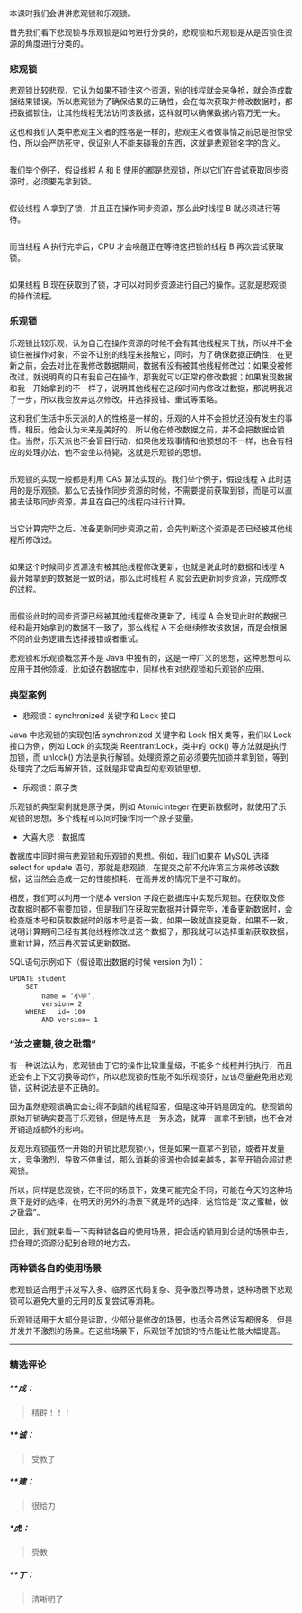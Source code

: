 <p>本课时我们会讲讲悲观锁和乐观锁。</p>
<p>首先我们看下悲观锁与乐观锁是如何进行分类的，悲观锁和乐观锁是从是否锁住资源的角度进行分类的。</p>
<h3>悲观锁</h3>
<p>悲观锁比较悲观，它认为如果不锁住这个资源，别的线程就会来争抢，就会造成数据结果错误，所以悲观锁为了确保结果的正确性，会在每次获取并修改数据时，都把数据锁住，让其他线程无法访问该数据，这样就可以确保数据内容万无一失。</p>
<p>这也和我们人类中悲观主义者的性格是一样的，悲观主义者做事情之前总是担惊受怕，所以会严防死守，保证别人不能来碰我的东西，这就是悲观锁名字的含义。</p>
<p><img src="https://s0.lgstatic.com/i/image3/M01/59/A9/CgpOIF38fTSAPhRdAABUFKF4IW4912.png" alt=""></p>
<p>我们举个例子，假设线程 A 和 B 使用的都是悲观锁，所以它们在尝试获取同步资源时，必须要先拿到锁。</p>
<p><img src="https://s0.lgstatic.com/i/image3/M01/59/A9/Cgq2xl38fTSAE0T3AABXxHZ9Gus225.png" alt=""></p>
<p>假设线程 A&nbsp;拿到了锁，并且正在操作同步资源，那么此时线程 B 就必须进行等待。</p>
<p><img src="https://s0.lgstatic.com/i/image3/M01/59/A9/Cgq2xl38fTSALLQ8AABbKYnu-eg621.png" alt=""></p>
<p>而当线程 A 执行完毕后，CPU 才会唤醒正在等待这把锁的线程 B 再次尝试获取锁。</p>
<p><img src="https://s0.lgstatic.com/i/image3/M01/59/A9/CgpOIF38fTSAPYuRAABkLHzXEVA431.png" alt=""></p>
<p>如果线程 B 现在获取到了锁，才可以对同步资源进行自己的操作。这就是悲观锁的操作流程。</p>
<h3>乐观锁</h3>
<p>乐观锁比较乐观，认为自己在操作资源的时候不会有其他线程来干扰，所以并不会锁住被操作对象，不会不让别的线程来接触它，同时，为了确保数据正确性，在更新之前，会去对比在我修改数据期间，数据有没有被其他线程修改过：如果没被修改过，就说明真的只有我自己在操作，那我就可以正常的修改数据；如果发现数据和我一开始拿到的不一样了，说明其他线程在这段时间内修改过数据，那说明我迟了一步，所以我会放弃这次修改，并选择报错、重试等策略。</p>
<p>这和我们生活中乐天派的人的性格是一样的，乐观的人并不会担忧还没有发生的事情，相反，他会认为未来是美好的，所以他在修改数据之前，并不会把数据给锁住。当然，乐天派也不会盲目行动，如果他发现事情和他预想的不一样，也会有相应的处理办法，他不会坐以待毙，这就是乐观锁的思想。</p>
<p><img src="https://s0.lgstatic.com/i/image3/M01/59/AA/Cgq2xl38fqeAFJ8QAABFSTPDdrc325.png" alt=""></p>
<p>乐观锁的实现一般都是利用 CAS 算法实现的。我们举个例子，假设线程 A 此时运用的是乐观锁。那么它去操作同步资源的时候，不需要提前获取到锁，而是可以直接去读取同步资源，并且在自己的线程内进行计算。</p>
<p><img src="https://s0.lgstatic.com/i/image3/M01/59/AA/CgpOIF38fqeAIE65AABSE0sY_RQ235.png" alt=""></p>
<p>当它计算完毕之后、准备更新同步资源之前，会先判断这个资源是否已经被其他线程所修改过。</p>
<p><img src="https://s0.lgstatic.com/i/image3/M01/59/AD/Cgq2xl38g46AE_bVAABmy6oWA2I750.png" alt=""></p>
<p>如果这个时候同步资源没有被其他线程修改更新，也就是说此时的数据和线程 A 最开始拿到的数据是一致的话，那么此时线程 A 就会去更新同步资源，完成修改的过程。</p>
<p><img src="https://s0.lgstatic.com/i/image3/M01/59/AA/Cgq2xl38fqeACYJNAACQDeJBU58075.png" alt=""></p>
<p>而假设此时的同步资源已经被其他线程修改更新了，线程 A 会发现此时的数据已经和最开始拿到的数据不一致了，那么线程 A 不会继续修改该数据，而是会根据不同的业务逻辑去选择报错或者重试。</p>
<p>悲观锁和乐观锁概念并不是 Java 中独有的，这是一种广义的思想，这种思想可以应用于其他领域，比如说在数据库中，同样也有对悲观锁和乐观锁的应用。</p>
<h3>典型案例</h3>
<ul>
<li>悲观锁：synchronized 关键字和 Lock 接口</li>
</ul>
<p>Java 中悲观锁的实现包括 synchronized 关键字和 Lock 相关类等，我们以 Lock 接口为例，例如 Lock 的实现类 ReentrantLock，类中的 lock() 等方法就是执行加锁，而 unlock() 方法是执行解锁。处理资源之前必须要先加锁并拿到锁，等到处理完了之后再解开锁，这就是非常典型的悲观锁思想。</p>
<ul>
<li>乐观锁：原子类</li>
</ul>
<p>乐观锁的典型案例就是原子类，例如 AtomicInteger 在更新数据时，就使用了乐观锁的思想，多个线程可以同时操作同一个原子变量。</p>
<ul>
<li>大喜大悲：数据库</li>
</ul>
<p>数据库中同时拥有悲观锁和乐观锁的思想。例如，我们如果在 MySQL 选择 select for update 语句，那就是悲观锁，在提交之前不允许第三方来修改该数据，这当然会造成一定的性能损耗，在高并发的情况下是不可取的。</p>
<p>相反，我们可以利用一个版本 version 字段在数据库中实现乐观锁。在获取及修改数据时都不需要加锁，但是我们在获取完数据并计算完毕，准备更新数据时，会检查版本号和获取数据时的版本号是否一致，如果一致就直接更新，如果不一致，说明计算期间已经有其他线程修改过这个数据了，那我就可以选择重新获取数据，重新计算，然后再次尝试更新数据。</p>
<p>SQL语句示例如下（假设取出数据的时候 version 为1）：</p>
<pre><code data-language="java" class="lang-java">UPDATE&nbsp;student
&nbsp;&nbsp;&nbsp;&nbsp;SET&nbsp;
&nbsp;&nbsp;&nbsp;&nbsp;&nbsp;&nbsp;&nbsp;&nbsp;name&nbsp;=&nbsp;‘小李’,
&nbsp;&nbsp;&nbsp;&nbsp;&nbsp;&nbsp;&nbsp;&nbsp;version=&nbsp;<span class="hljs-number">2</span>
&nbsp;&nbsp;&nbsp;&nbsp;WHERE&nbsp;&nbsp;&nbsp;id=&nbsp;<span class="hljs-number">100</span>
&nbsp;&nbsp;&nbsp;&nbsp;&nbsp;&nbsp;&nbsp;&nbsp;AND&nbsp;version=&nbsp;<span class="hljs-number">1</span>
</code></pre>
<h3>“汝之蜜糖,彼之砒霜”</h3>
<p>有一种说法认为，悲观锁由于它的操作比较重量级，不能多个线程并行执行，而且还会有上下文切换等动作，所以悲观锁的性能不如乐观锁好，应该尽量避免用悲观锁，这种说法是不正确的。</p>
<p>因为虽然悲观锁确实会让得不到锁的线程阻塞，但是这种开销是固定的。悲观锁的原始开销确实要高于乐观锁，但是特点是一劳永逸，就算一直拿不到锁，也不会对开销造成额外的影响。</p>
<p>反观乐观锁虽然一开始的开销比悲观锁小，但是如果一直拿不到锁，或者并发量大，竞争激烈，导致不停重试，那么消耗的资源也会越来越多，甚至开销会超过悲观锁。</p>
<p>所以，同样是悲观锁，在不同的场景下，效果可能完全不同，可能在今天的这种场景下是好的选择，在明天的另外的场景下就是坏的选择，这恰恰是“汝之蜜糖，彼之砒霜”。</p>
<p>因此，我们就来看一下两种锁各自的使用场景，把合适的锁用到合适的场景中去，把合理的资源分配到合理的地方去。</p>
<h3>两种锁各自的使用场景</h3>
<p>悲观锁适合用于并发写入多、临界区代码复杂、竞争激烈等场景，这种场景下悲观锁可以避免大量的无用的反复尝试等消耗。</p>
<p>乐观锁适用于大部分是读取，少部分是修改的场景，也适合虽然读写都很多，但是并发并不激烈的场景。在这些场景下，乐观锁不加锁的特点能让性能大幅提高。</p>

---

### 精选评论

##### **成：
> 精辟！！！

##### **诚：
> 受教了

##### **建：
> 很给力

##### *虎：
> 受教

##### **丁：
> 清晰明了

